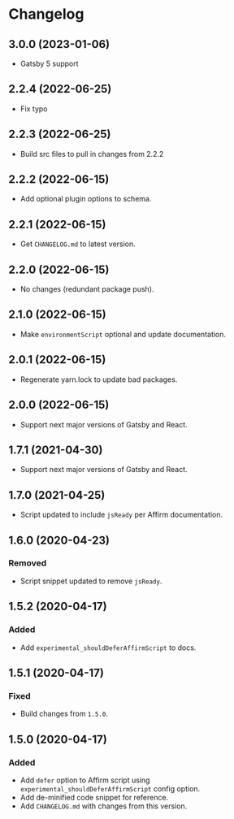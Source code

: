# Changelog

## 3.0.0 (2023-01-06)

- Gatsby 5 support

## 2.2.4 (2022-06-25)

- Fix typo

## 2.2.3 (2022-06-25)

- Build src files to pull in changes from 2.2.2

## 2.2.2 (2022-06-15)

- Add optional plugin options to schema.

## 2.2.1 (2022-06-15)

- Get `CHANGELOG.md` to latest version.

## 2.2.0 (2022-06-15)

- No changes (redundant package push).

## 2.1.0 (2022-06-15)

- Make `environmentScript` optional and update documentation.

## 2.0.1 (2022-06-15)

- Regenerate yarn.lock to update bad packages.

## 2.0.0 (2022-06-15)

- Support next major versions of Gatsby and React.

## 1.7.1 (2021-04-30)

- Support next major versions of Gatsby and React.

## 1.7.0 (2021-04-25)

- Script updated to include `jsReady` per Affirm documentation.

## 1.6.0 (2020-04-23)

### Removed

- Script snippet updated to remove `jsReady`.

## 1.5.2 (2020-04-17)

### Added

- Add `experimental_shouldDeferAffirmScript` to docs.

## 1.5.1 (2020-04-17)

### Fixed

- Build changes from `1.5.0`.

## 1.5.0 (2020-04-17)

### Added

- Add `defer` option to Affirm script using `experimental_shouldDeferAffirmScript` config option.
- Add de-minified code snippet for reference.
- Add `CHANGELOG.md` with changes from this version.

